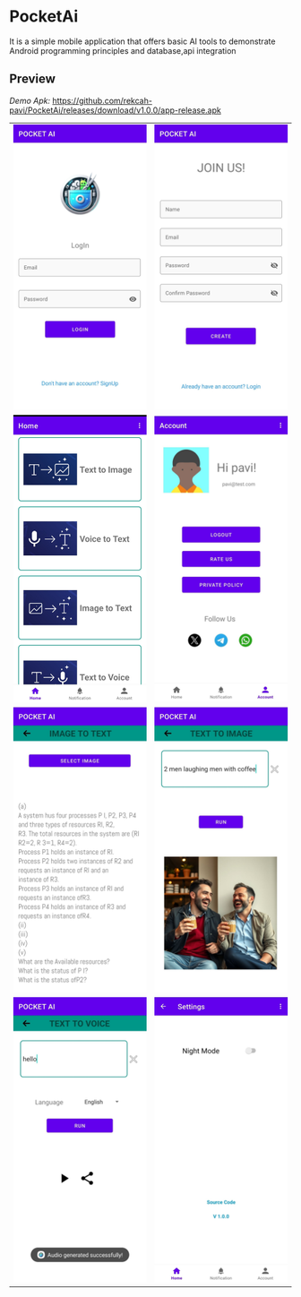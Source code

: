 # PocketAi
It is a simple mobile application that offers basic AI tools to demonstrate Android programming principles and database,api integration


## Preview
*Demo Apk:* https://github.com/rekcah-pavi/PocketAi/releases/download/v1.0.0/app-release.apk

<table>
  <tr>
    <td><img src="images/login.png"/></td>
    <td><img src="images/signup.png"/></td>
  </tr>
  <tr>
    <td><img src="images/home.png"/></td>
    <td><img src="images/account.png"/></td>
  </tr>
  <tr>
    <td><img src="images/img_to_txt.png"/></td>
    <td><img src="images/txt_to_img.png"/></td>
  </tr>
  <tr>
    <td><img src="images/txt_to_voice.png"/></td>
    <td><img src="images/setting.png"/></td>
  </tr>
</table>




